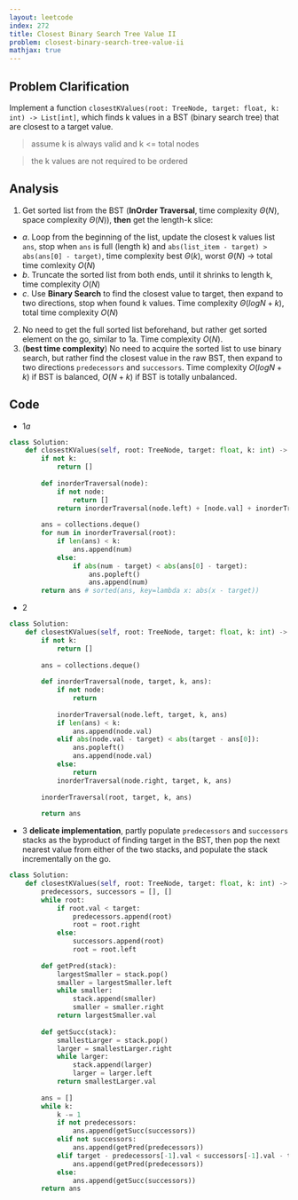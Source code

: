 ```yaml
---
layout: leetcode
index: 272
title: Closest Binary Search Tree Value II
problem: closest-binary-search-tree-value-ii 
mathjax: true
---
```

## Problem Clarification
Implement a function `closestKValues(root: TreeNode, target: float, k: int) -> List[int]`, which finds k values in a BST (binary search tree) that are closest to a target value.
> assume k is always valid and k <= total nodes

> the k values are not required to be ordered

## Analysis
1. Get sorted list from the BST (**InOrder Traversal**, time complexity $\Theta(N)$, space complexity $\Theta(N)$), **then** get the length-k slice:
  * *a*. Loop from the beginning of the list, update the closest k values list `ans`, stop when `ans` is full (length k) and `abs(list_item - target) > abs(ans[0] - target)`, time complexity best $\Theta(k)$, worst $\Theta(N)$ -> total time comlexity $O(N)$
  * *b*. Truncate the sorted list from both ends, until it shrinks to length k, time complexity $O(N)$
  * *c*. Use **Binary Search** to find the closest value to target, then expand to two directions, stop when found k values. Time complexity $\Theta(logN + k)$, total time complexity $O(N)$
2. No need to get the full sorted list beforehand, but rather get sorted element on the go, similar to 1a. Time complexity $O(N)$.
3. (**best time complexity**) No need to acquire the sorted list to use binary search, but rather find the closest value in the raw BST, then expand to two directions `predecessors` and `successors`. Time complexity $O(logN + k)$ if BST is balanced, $O(N + k)$ if BST is totally unbalanced.

## Code
* 1*a*
```python
class Solution:
    def closestKValues(self, root: TreeNode, target: float, k: int) -> List[int]:
        if not k:
            return []
        
        def inorderTraversal(node):
            if not node:
                return []
            return inorderTraversal(node.left) + [node.val] + inorderTraversal(node.right) 
        
        ans = collections.deque()
        for num in inorderTraversal(root):
            if len(ans) < k:
                ans.append(num)
            else:
                if abs(num - target) < abs(ans[0] - target):
                    ans.popleft()
                    ans.append(num)
        return ans # sorted(ans, key=lambda x: abs(x - target))
```
* 2
```python
class Solution:
    def closestKValues(self, root: TreeNode, target: float, k: int) -> List[int]:
        if not k:
            return []
        
        ans = collections.deque()
        
        def inorderTraversal(node, target, k, ans):
            if not node:
                return
            
            inorderTraversal(node.left, target, k, ans)
            if len(ans) < k:
                ans.append(node.val)
            elif abs(node.val - target) < abs(target - ans[0]):
                ans.popleft()
                ans.append(node.val)
            else:
                return
            inorderTraversal(node.right, target, k, ans)
        
        inorderTraversal(root, target, k, ans)
        
        return ans
```
* 3 **delicate implementation**, partly populate `predecessors` and `successors` stacks as the byproduct of finding target in the BST, then pop the next nearest value from either of the two stacks, and populate the stack incrementally on the go.
```python
class Solution:
    def closestKValues(self, root: TreeNode, target: float, k: int) -> List[int]:
        predecessors, successors = [], []
        while root:
            if root.val < target:
                predecessors.append(root)
                root = root.right
            else:
                successors.append(root)
                root = root.left
                
        def getPred(stack):
            largestSmaller = stack.pop()
            smaller = largestSmaller.left
            while smaller:
                stack.append(smaller)
                smaller = smaller.right
            return largestSmaller.val
        
        def getSucc(stack):
            smallestLarger = stack.pop()
            larger = smallestLarger.right
            while larger:
                stack.append(larger)
                larger = larger.left
            return smallestLarger.val
        
        ans = []
        while k:
            k -= 1
            if not predecessors:
                ans.append(getSucc(successors))
            elif not successors:
                ans.append(getPred(predecessors))
            elif target - predecessors[-1].val < successors[-1].val - target:
                ans.append(getPred(predecessors))
            else:
                ans.append(getSucc(successors))
        return ans
```
